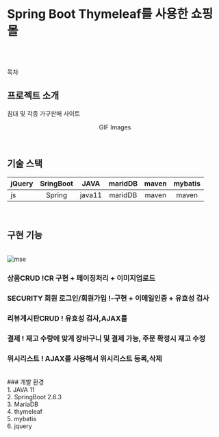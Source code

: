 # Spring Boot Thymeleaf를 사용한 쇼핑몰

<p align="center">
  <br>
  <br>
</p>

목차

## 프로젝트 소개

<p align="justify">
 침대 및 각종 가구판매 사이트 
</p>

<p align="center">
GIF Images
</p>

<br>

## 기술 스택

| jQuery |  SringBoot |   JAVA    |   maridDB  |   maven  |  mybatis |
| :----- | :--------: |  :----:   | :--------: | :------: | :------: | 
|  js    |  Spring    |  java11   | maridDB    | maven    | maven    |

<br>

## 구현 기능
  <br>![mse](https://github.com/deokjinkkkkk/shop/assets/116549186/ef43457b-9f43-4020-a524-64e07a8e617c)
  <br>
### 상품CRUD !CR 구현 + 페이징처리 + 이미지업로드

### SECURITY 회원 로그인/회원가입 !-구현 + 이메일인증 + 유효성 검사

### 리뷰게시판CRUD ! 유효성 검사,AJAX를 

### 결제 ! 재고 수량에 맞게 장바구니 및 결제 가능, 주문 확정시 재고 수정

### 위시리스트 ! AJAX를 사용해서 위시리스트 등록,삭제

<br>
### 개발 환경 <br/>
1. JAVA 11 <br/>
2. SpringBoot 2.6.3 <br/>
3. MariaDB <br/>
4. thymeleaf <br/>
5. mybatis <br/>
6. jquery <br/>
<br/>
<p align="justify">

</p>

<br>
